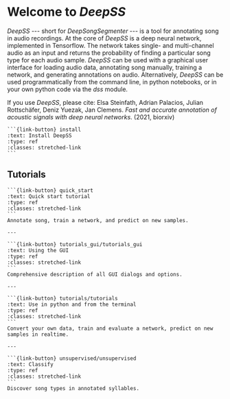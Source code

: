 # Welcome to _DeepSS_
_DeepSS_ --- short for _DeepSongSegmenter_ --- is a tool for annotating song in audio recordings. At the core of _DeepSS_ is a deep neural network, implemented in Tensorflow. The network takes single- and multi-channel audio as an input and returns the probability of finding a particular song type for each audio sample. _DeepSS_ can be used with a graphical user interface for loading audio data, annotating song manually, training a network, and generating annotations on audio. Alternatively, _DeepSS_ can be used programmatically from the command line, in python notebooks, or in your own python code via the _dss_ module.

If you use _DeepSS_, please cite:
Elsa Steinfath, Adrian Palacios, Julian Rottschäfer, Deniz Yuezak, Jan Clemens.
_Fast and accurate annotation of acoustic signals with deep neural networks_.
(2021, biorxiv)


````{panels}
```{link-button} install
:text: Install DeepSS
:type: ref
:classes: stretched-link
```
````


## Tutorials

````{panels}
```{link-button} quick_start
:text: Quick start tutorial
:type: ref
:classes: stretched-link
```
Annotate song, train a network, and predict on new samples.

---

```{link-button} tutorials_gui/tutorials_gui
:text: Using the GUI
:type: ref
:classes: stretched-link
```
Comprehensive description of all GUI dialogs and options.

---

```{link-button} tutorials/tutorials
:text: Use in python and from the terminal
:type: ref
:classes: stretched-link
```
Convert your own data, train and evaluate a network, predict on new samples in realtime.

---

```{link-button} unsupervised/unsupervised
:text: Classify
:type: ref
:classes: stretched-link
```
Discover song types in annotated syllables.

````